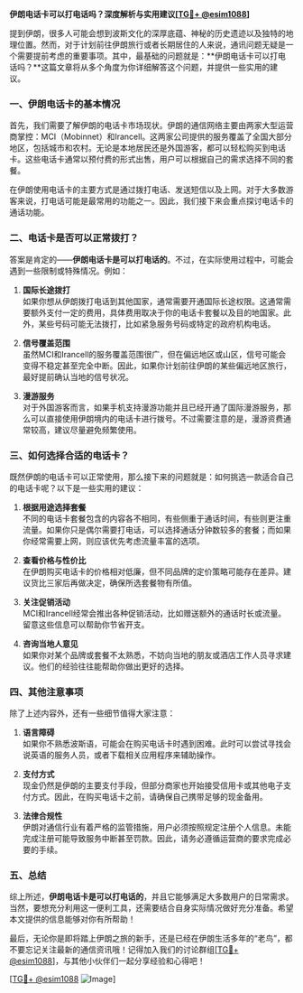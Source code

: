 **伊朗电话卡可以打电话吗？深度解析与实用建议[[TG💪+ @esim1088](https://t.me/s/esim1088)]**

提到伊朗，很多人可能会想到波斯文化的深厚底蕴、神秘的历史遗迹以及独特的地理位置。然而，对于计划前往伊朗旅行或者长期居住的人来说，通讯问题无疑是一个需要提前考虑的重要事项。其中，最基础的问题就是：**伊朗电话卡可以打电话吗？**这篇文章将从多个角度为你详细解答这个问题，并提供一些实用的建议。

### 一、伊朗电话卡的基本情况

首先，我们需要了解伊朗的电话卡市场现状。伊朗的通信网络主要由两家大型运营商掌控：MCI（Mobinnet）和Irancell。这两家公司提供的服务覆盖了全国大部分地区，包括城市和农村。无论是本地居民还是外国游客，都可以轻松购买到电话卡。这些电话卡通常以预付费的形式出售，用户可以根据自己的需求选择不同的套餐。

在伊朗使用电话卡的主要方式是通过拨打电话、发送短信以及上网。对于大多数游客来说，打电话可能是最常用的功能之一。因此，我们接下来会重点探讨电话卡的通话功能。

### 二、电话卡是否可以正常拨打？

答案是肯定的——**伊朗电话卡是可以打电话的**。不过，在实际使用过程中，可能会遇到一些限制或特殊情况。例如：

1. **国际长途拨打**  
   如果你想从伊朗拨打电话到其他国家，通常需要开通国际长途权限。这通常需要额外支付一定的费用，具体费用取决于你的电话卡套餐以及目的地国家。此外，某些号码可能无法拨打，比如紧急服务号码或特定的政府机构电话。

2. **信号覆盖范围**  
   虽然MCI和Irancell的服务覆盖范围很广，但在偏远地区或山区，信号可能会变得不稳定甚至完全中断。因此，如果你计划前往伊朗的某些偏远地区旅行，最好提前确认当地的信号状况。

3. **漫游服务**  
   对于外国游客而言，如果手机支持漫游功能并且已经开通了国际漫游服务，那么可以直接使用伊朗境内的电话卡进行拨号。不过需要注意的是，漫游资费通常较高，建议尽量避免频繁使用。

### 三、如何选择合适的电话卡？

既然伊朗的电话卡可以正常使用，那么接下来的问题就是：如何挑选一款适合自己的电话卡呢？以下是一些实用的建议：

1. **根据用途选择套餐**  
   不同的电话卡套餐包含的内容各不相同，有些侧重于通话时间，有些则更注重流量。如果你只是偶尔需要打电话，可以选择通话分钟数较多的套餐；而如果你经常需要上网，则应该优先考虑流量丰富的选项。

2. **查看价格与性价比**  
   在伊朗购买电话卡的价格相对低廉，但不同品牌的定价策略可能存在差异。建议货比三家后再做决定，确保所选套餐物有所值。

3. **关注促销活动**  
   MCI和Irancell经常会推出各种促销活动，比如赠送额外的通话时长或流量。留意这些信息可以帮助你节省开支。

4. **咨询当地人意见**  
   如果你对某个品牌或套餐不太熟悉，不妨向当地的朋友或酒店工作人员寻求建议。他们的经验往往能帮助你做出更好的选择。

### 四、其他注意事项

除了上述内容外，还有一些细节值得大家注意：

1. **语言障碍**  
   如果你不熟悉波斯语，可能会在购买电话卡时遇到困难。此时可以尝试寻找会说英语的服务人员，或者下载相关应用程序来辅助操作。

2. **支付方式**  
   现金仍然是伊朗的主要支付手段，但部分商家也开始接受信用卡或其他电子支付方式。因此，在购买电话卡之前，请确保自己携带足够的现金备用。

3. **法律合规性**  
   伊朗对通信行业有着严格的监管措施，用户必须按照规定注册个人信息。未能完成注册可能导致服务中断甚至罚款。因此，请务必遵循运营商的要求完成必要的手续。

### 五、总结

综上所述，**伊朗电话卡是可以打电话的**，并且它能够满足大多数用户的日常需求。当然，要想充分利用这一便利工具，还需要结合自身实际情况做好充分准备。希望本文提供的信息能够对你有所帮助！

最后，无论你是即将踏上伊朗之旅的新手，还是已经在伊朗生活多年的“老鸟”，都不要忘记关注最新的通信资讯哦！记得加入我们的讨论群组[[TG💪+ @esim1088](https://t.me/s/esim1088)]，与其他小伙伴们一起分享经验和心得吧！

[[TG💪+ @esim1088](https://t.me/s/esim1088) ![Image](https://i.postimg.cc/4NQfJmqS/Snipaste-2025-05-13-00-14-12.png)]